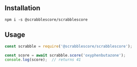 ## Installation

```
npm i -s @scrabblescore/scrabblescore
```

## Usage

```javascript
const scrabble = require('@scrabblescore/scrabblescore');

const score = await scrabble.score('oxyphenbutazone');
console.log(score);  // returns 41
```
